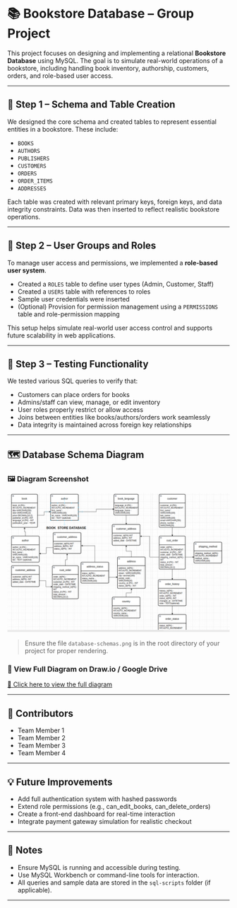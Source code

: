 # 📚 Bookstore Database – Group Project

This project focuses on designing and implementing a relational **Bookstore Database** using MySQL. The goal is to simulate real-world operations of a bookstore, including handling book inventory, authorship, customers, orders, and role-based user access.

---

## 🧱 Step 1 – Schema and Table Creation

We designed the core schema and created tables to represent essential entities in a bookstore. These include:

- `BOOKS`
- `AUTHORS`
- `PUBLISHERS`
- `CUSTOMERS`
- `ORDERS`
- `ORDER_ITEMS`
- `ADDRESSES`

Each table was created with relevant primary keys, foreign keys, and data integrity constraints. Data was then inserted to reflect realistic bookstore operations.

---

## 🔐 Step 2 – User Groups and Roles

To manage user access and permissions, we implemented a **role-based user system**.

- Created a `ROLES` table to define user types (Admin, Customer, Staff)
- Created a `USERS` table with references to roles
- Sample user credentials were inserted
- (Optional) Provision for permission management using a `PERMISSIONS` table and role-permission mapping

This setup helps simulate real-world user access control and supports future scalability in web applications.

---

## 🧪 Step 3 – Testing Functionality

We tested various SQL queries to verify that:

- Customers can place orders for books
- Admins/staff can view, manage, or edit inventory
- User roles properly restrict or allow access
- Joins between entities like books/authors/orders work seamlessly
- Data integrity is maintained across foreign key relationships

---

## 🗺️ Database Schema Diagram

### 🖼️ Diagram Screenshot

![Database Schema Diagram](database-schemas.png)

> Ensure the file `database-schemas.png` is in the root directory of your project for proper rendering.

### 🔗 View Full Diagram on Draw.io / Google Drive

[📎 Click here to view the full diagram](https://drive.google.com/file/d/1B9q3W8ICvSuUHInEgQ3ve9nESVg2pHat/view)

---

## 👥 Contributors

- Team Member 1
- Team Member 2
- Team Member 3
- Team Member 4

---

## 💡 Future Improvements

- Add full authentication system with hashed passwords
- Extend role permissions (e.g., can_edit_books, can_delete_orders)
- Create a front-end dashboard for real-time interaction
- Integrate payment gateway simulation for realistic checkout

---

## 📌 Notes

- Ensure MySQL is running and accessible during testing.
- Use MySQL Workbench or command-line tools for interaction.
- All queries and sample data are stored in the `sql-scripts` folder (if applicable).

---